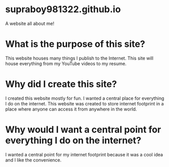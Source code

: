 # supraboy981322.github.io
A website all about me!


# What is the purpose of this site?
This website houses many things I publish to the Internet. This site will house everything from my YouTube videos to my resume.

# Why did I create this site?
I created this website mostly for fun. I wanted a central place for everything I do on the internet. This website was created to store internet footprint in a place where anyone can access it from anywhere in the world.

# Why would I want a central point for everything I do on the internet?
I wanted a central point for my internet footprint because it was a cool idea and I like the convenience.
